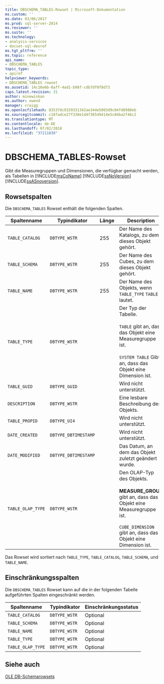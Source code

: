 ```yaml
---
title: DBSCHEMA_TABLES-Rowset | Microsoft-Dokumentation
ms.custom: ''
ms.date: 03/06/2017
ms.prod: sql-server-2014
ms.reviewer: ''
ms.suite: ''
ms.technology:
- analysis-services
- docset-sql-devref
ms.tgt_pltfrm: ''
ms.topic: reference
api_name:
- DBSCHEMA_TABLES
topic_type:
- apiref
helpviewer_keywords:
- DBSCHEMA_TABLES rowset
ms.assetid: 14c16e6b-0aff-4ad1-b98f-cdb7df0f8d73
caps.latest.revision: 31
author: minewiskan
ms.author: owend
manager: craigg
ms.openlocfilehash: 83537dc9159331342ae344e5003d9c04fd8980eb
ms.sourcegitcommit: c18fadce27f330e1d4f36549414e5c84ba2f46c2
ms.translationtype: MT
ms.contentlocale: de-DE
ms.lasthandoff: 07/02/2018
ms.locfileid: "37211830"
---
```

# <a name="dbschematables-rowset"></a>DBSCHEMA_TABLES-Rowset
  Gibt die Measuregruppen und Dimensionen, die verfügbar gemacht werden, als Tabellen in [!INCLUDE[msCoName](../../../includes/msconame-md.md)] [!INCLUDE[ssNoVersion](../../../includes/ssnoversion-md.md)] [!INCLUDE[ssASnoversion](../../../includes/ssasnoversion-md.md)].  
  
## <a name="rowset-columns"></a>Rowsetspalten  
 Die `DBSCHEMA_TABLES` Rowset enthält die folgenden Spalten.  
  
|Spaltenname|Typindikator|Länge|Description|  
|-----------------|--------------------|------------|-----------------|  
|`TABLE_CATALOG`|`DBTYPE_WSTR`|255|Der Name des Katalogs, zu dem dieses Objekt gehört.|  
|`TABLE_SCHEMA`|`DBTYPE_WSTR`|255|Der Name des Cubes, zu dem dieses Objekt gehört.|  
|`TABLE_NAME`|`DBTYPE_WSTR`|255|Der Name des Objekts, wenn `TABLE_TYPE` `TABLE` lautet.|  
|`TABLE_TYPE`|`DBTYPE_WSTR`||Der Typ der Tabelle.<br /><br /> `TABLE` gibt an, dass das Objekt eine Measuregruppe ist.<br /><br /> `SYSTEM TABLE` Gibt an, dass das Objekt eine Dimension ist.|  
|`TABLE_GUID`|`DBTYPE_GUID`||Wird nicht unterstützt.|  
|`DESCRIPTION`|`DBTYPE_WSTR`||Eine lesbare Beschreibung des Objekts.|  
|`TABLE_PROPID`|`DBTYPE_UI4`||Wird nicht unterstützt.|  
|`DATE_CREATED`|`DBTYPE_DBTIMESTAMP`||Wird nicht unterstützt.|  
|`DATE_MODIFIED`|`DBTYPE_DBTIMESTAMP`||Das Datum, an dem das Objekt zuletzt geändert wurde.|  
|`TABLE_OLAP_TYPE`|`DBTYPE_WSTR`||Den OLAP-Typ des Objekts.<br /><br /> **MEASURE_GROUP** gibt an, dass das Objekt eine Measuregruppe ist.<br /><br /> `CUBE_DIMENSION` gibt an, dass das Objekt eine Dimension ist.|  
  
 Das Rowset wird sortiert nach `TABLE_TYPE`, `TABLE_CATALOG`, `TABLE_SCHEMA`, und `TABLE_NAME`.  
  
## <a name="restriction-columns"></a>Einschränkungsspalten  
 Die `DBSCHEMA_TABLES` Rowset kann auf die in der folgenden Tabelle aufgeführten Spalten eingeschränkt werden.  
  
|Spaltenname|Typindikator|Einschränkungsstatus|  
|-----------------|--------------------|-----------------------|  
|`TABLE_CATALOG`|`DBTYPE_WSTR`|Optional|  
|`TABLE_SCHEMA`|`DBTYPE_WSTR`|Optional|  
|`TABLE_NAME`|`DBTYPE_WSTR`|Optional|  
|`TABLE_TYPE`|`DBTYPE_WSTR`|Optional|  
|`TABLE_OLAP_TYPE`|`DBTYPE_WSTR`|Optional|  
  
## <a name="see-also"></a>Siehe auch  
 [OLE DB-Schemarowsets](ole-db-schema-rowsets.md)  
  
  
